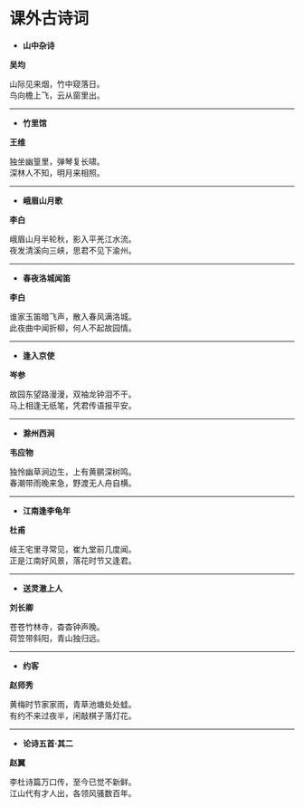 # 课外古诗词

- **山中杂诗**

**吴均**

山际见来烟，竹中窥落日。  
鸟向檐上飞，云从窗里出。  

<hr>

- **竹里馆**

**王维**

独坐幽篁里，弹琴复长啸。  
深林人不知，明月来相照。  

<hr>

- **峨眉山月歌**

**李白**

峨眉山月半轮秋，影入平羌江水流。   
夜发清溪向三峡，思君不见下渝州。  

<hr>

- **春夜洛城闻笛**

**李白**

谁家玉笛暗飞声，散入春风满洛城。   
此夜曲中闻折柳，何人不起故园情。  

<hr>

- **逢入京使**

**岑参**

故园东望路漫漫，双袖龙钟泪不干。  
马上相逢无纸笔，凭君传语报平安。  

<hr>

- **滁州西涧**

**韦应物**

独怜幽草涧边生，上有黄鹂深树鸣。  
春潮带雨晚来急，野渡无人舟自横。  

<hr>

- **江南逢李龟年**

**杜甫**

岐王宅里寻常见，崔九堂前几度闻。   
正是江南好风景，落花时节又逢君。  

<hr>

- **送灵澈上人**

**刘长卿**

苍苍竹林寺，杳杳钟声晚。  
荷笠带斜阳，青山独归远。  

<hr>

- **约客**

**赵师秀**

黄梅时节家家雨，青草池塘处处蛙。  
有约不来过夜半，闲敲棋子落灯花。  

<hr>

- **论诗五首·其二**

**赵翼**

李杜诗篇万口传，至今已觉不新鲜。  
江山代有才人出，各领风骚数百年。  
